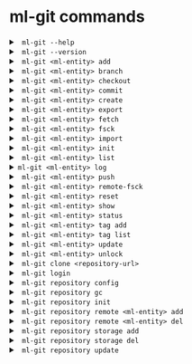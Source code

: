 # ml-git commands #

<details>
<summary><code> ml-git --help </code></summary>
<br>

```
Usage: ml-git [OPTIONS] COMMAND [ARGS]...

Options:
  --help  Show this message and exit.

Commands:
  clone       Clone a ml-git repository ML_GIT_REPOSITORY_URL
  dataset     management of datasets within this ml-git repository
  labels      management of labels sets within this ml-git repository
  login       login command generates new Aws credential.
  model       management of models within this ml-git repository
  repository  Management of this ml-git repository
```

Example:
```
$ ml-git --help
```

</details>

<details>
<summary><code> ml-git --version </code></summary>

Displays the installed version of ml-git.

</details>

<details>
<summary><code> ml-git &lt;ml-entity&gt; add </code></summary>
<br>

```
Usage: ml-git dataset add [OPTIONS] ML_ENTITY_NAME [FILE_PATH]...

Add dataset change set ML_ENTITY_NAME to the local ml-git staging area.

Options:
--bumpversion  Increment the version number when adding more files.
--fsck         Run fsck after command execution.
--help         Show this message and exit.
```

Example:
```
$ ml-git dataset add dataset-ex --bumpversion
```

ml-git expects datasets to be managed under _dataset_ directory.
\<ml-entity-name\> is also expected to be a repository under the tree structure and ml-git will search for it in the tree.
Under that repository, it is also expected to have a \<ml-entity-name\>.spec file, defining the ML entity to be added.
Optionally, one can add a README.md which will describe the dataset and be what will be shown in the github repository for that specific dataset.

Internally, the _ml-git add_ will add all the files under the \<ml-entity\> directory into the ml-git index / staging area.

</details>

<details>
<summary><code> ml-git &lt;ml-entity&gt; branch </code></summary>
<br>

```
Usage: ml-git dataset branch [OPTIONS] ML_ENTITY_NAME

  This command allows to check which tag is checked out in the ml-git
  workspace.

Options:
  --help  Show this message and exit.
```

Example:
```
$ ml-git dataset branch imagenet8
('vision-computing__images__imagenet8__1', '48ba1e994a1e39e1b508bff4a3302a5c1bb9063e')
```

That information is equal to the HEAD reference from a git concept. ml-git keeps that information on a per \<ml-entity-name\> basis. which enables independent checkout of each of these \<ml-entity-name\>.

The output is a tuple:
1) the tag auto-generated by ml-git based on the \<ml-entity-name\>.spec (composite with categories, \<ml-entity-name\>, version)
2) the sha of the git commit of that \<ml-entity\> version
Both are the same representation. One is human-readable and is also used internally by ml-git to find out the path to the referenced \<ml-entity-name\>.

</details>

<details>
<summary><code> ml-git &lt;ml-entity&gt; checkout </code></summary>
<br>

```
Usage: ml-git model checkout [OPTIONS] ML_ENTITY_TAG|ML_ENTITY

  Checkout the ML_ENTITY_TAG|ML_ENTITY of a model set into user workspace.

Options:
  -l, --with-labels         The checkout associated labels  in user workspace
                            as well.
  -d, --with-dataset        The checkout associated dataset in user workspace
                            as well.
  --retry INTEGER           Number of retries to download the files from the
                            storage [default: 2].
  --force                   Force checkout command to delete
                            untracked/uncommitted files from local repository.
  --bare                    Ability to add/commit/push without having the ml-
                            entity checked out.
  --version INTEGER         Number of artifact version to be downloaded
                            [default: latest].
  --verbose                 Debug mode
```

Examples:
```
$ ml-git dataset checkout computer-vision__images__faces__fddb__1
```
or you can use the name of the entity directly and download the latest available tag
```
$ ml-git dataset checkout fddb
```



Note:

```--d:``` It can only be used in checkout of labels and models to get the entities that are associated with the entity.

```--l:``` It can only be used in checkout of models to get the label entity that are associated with the entity.

```--sample-type, --sampling, --seed:``` These options are available only for dataset. If you use this option ml-git will not allow you to make changes to the entity and create a new tag.

</details>

<details>
<summary><code> ml-git &lt;ml-entity&gt; commit </code></summary>
<br>

```
Usage: ml-git model commit [OPTIONS] ML_ENTITY_NAME

  Commit model change set of ML_ENTITY_NAME locally to this ml-git
  repository.

Options:
  --dataset TEXT                  Link dataset entity name to this model set
                                  version.
  --labels TEXT                   Link labels entity name to this model set
                                  version.
  --tag TEXT                      Ml-git tag to identify a specific version of
                                  a ML entity.
  --version-number, --version INTEGER RANGE
                                  Set the number of artifact version.
                                  [DEPRECATED:--version-number]
  -m, --message TEXT              Use the provided <msg> as the commit
                                  message.
  --fsck TEXT                     Run fsck after command execution.
  --verbose                       Debug mode
```

Example:
```
$ ml-git model commit model-ex --dataset=dataset-ex
```

This command commits the index / staging area to the local repository. It is a 2-step operation in which 1) the actual data (blobs) is copied to the local repository, 2) committing the metadata to the git repository managing the metadata.
Internally, ml-git keeps track of files that have been added to the data storage and is storing that information to the metadata management layer to be able to restore any version of each \<ml-entity-name\>.

Another important feature of ml-git is the ability to keep track of the relationship between the ML entities. So when committing a label set, one can (should) provide the option ```--dataset=<dataset-name>```.
Internally, ml-git will inspect the HEAD / ref of the specified \<dataset-name\> checked out in the ml-git repository and will add that information to the specificatino file that is committed to the metadata repository.
With that relationship kept into the metadata repository, it is now possible for anyone to checkout exactly the same versions of labels and dataset.

Same for ML model, one can specify which dataset and label set that have been used to generate that model through ```--dataset=<dataset-name>``` and ```--labels=<labels-name>```

</details>

<details>
<summary><code> ml-git &lt;ml-entity&gt; create </code></summary>
<br>

```
Usage: ml-git dataset create [OPTIONS] ARTIFACT_NAME

  This command will create the workspace structure with data and spec file
  for an entity and set the git and storage configurations.

Options:
  --category TEXT                 Artifact's category name.  [required]
  --mutability [strict|flexible|mutable]
                                  Mutability type.  [required]
  --storage-type [s3h|azureblobh|gdriveh]
                                  Data storage type [default: s3h].
  --version-number, --version INTEGER RANGE
                                  Number of artifact version.
                                  [DEPRECATED:--version-number]
  --import TEXT                   Path to be imported to the project. NOTE:
                                  Mutually exclusive with argument:
                                  credentials_path, import_url.
  --wizard-config                 If specified, ask interactive questions. at
                                  console for git & storage configurations.
  --bucket-name TEXT              Bucket name
  --import-url TEXT               Import data from a google drive url. NOTE:
                                  Mutually exclusive with argument: import.
  --credentials-path TEXT         Directory of credentials.json. NOTE: This
                                  option is required if --import-url is used.
  --unzip                         Unzip imported zipped files. Only available
                                  if --import-url is used.
  --verbose                       Debug mode
```

Examples:
 - To create an entity with s3 as storage and importing files from a path of your computer:
```
ml-git dataset create imagenet8 --storage-type=s3h --category=computer-vision --category=images --version=0 --import='/path/to/dataset' --mutability=strict
```

- To create an entity with s3 as storage and importing files from a google drive URL:
```
ml-git dataset create imagenet8 --storage-type=s3h --category=computer-vision --category=images --import-url='gdrive.url' --credentials-path='/path/to/gdrive/credentials' --mutability=strict --unzip
```

</details>

<details>
<summary><code> ml-git &lt;ml-entity&gt; export </code></summary>
<br>

```
Usage: ml-git dataset export [OPTIONS] ML_ENTITY_TAG BUCKET_NAME

  This command allows you to export files from one storage (S3|MinIO) to
  another (S3|MinIO).

Options:
  --credentials TEXT  Profile of AWS credentials [default: default].
  --endpoint TEXT     Endpoint where you want to export
  --region TEXT       AWS region name [default: us-east-1].
  --retry INTEGER     Number of retries to upload or download the files from
                      the storage [default: 2].
  --help              Show this message and exit.
```

Example:
```
$ ml-git dataset export computer-vision__images__faces__fddb__1 minio
```

</details>

<details>
<summary><code> ml-git &lt;ml-entity&gt; fetch </code></summary>
<br>

```
Usage: ml-git dataset fetch [OPTIONS] ML_ENTITY_TAG

  Allows you to download just the metadata files of an entity.

Options:
  --sample-type [group|range|random]
  --sampling TEXT                 The group: <amount>:<group> The group sample
                                  option consists of amount and group used to
                                  download a sample.
                                  range: <start:stop:step>
                                  The range sample option consists of start,
                                  stop and step used to download a sample. The
                                  start parameter can be equal or greater than
                                  zero.The stop parameter can be 'all', -1 or
                                  any integer above zero.
                                  random:
                                  <amount:frequency> The random sample option
                                  consists of amount and frequency used to
                                  download a sample.
  --seed TEXT                     Seed to be used in random-based samplers.
  --retry INTEGER                 Number of retries to download the files from
                                  the storage [default: 2].
  --help                          Show this message and exit.
```

Example:
```
ml-git dataset fetch computer-vision__images__faces__fddb__1
```

</details>

<details>
<summary><code> ml-git &lt;ml-entity&gt; fsck </code></summary>
<br>

```
Usage: ml-git dataset fsck [OPTIONS]

  Perform fsck on dataset in this ml-git repository.

Options:
  --help  Show this message and exit.
```

Example:
```
$ ml-git dataset fsck
```

This command will walk through the internal ml-git directories (index & local repository) and will check the integrity of all blobs under its management.
It will return the list of blobs that are corrupted.

Note: 

```
in the future, fsck should be able to fix some errors of detected corruption.
```

</details>

<details>
<summary><code> ml-git &lt;ml-entity&gt; import </code></summary>
<br>

```
Usage: ml-git dataset import [OPTIONS] BUCKET_NAME ENTITY_DIR

  This command allows you to download a file or directory from the S3 bucket or Gdrive
to ENTITY_DIR.

Options:
  --credentials TEXT  Profile of AWS credentials [default: default].
  --region TEXT       AWS region name [default: us-east-1].
  --retry INTEGER     Number of retries to download the files from the storage
                      [default: 2].
  --path TEXT         Bucket folder path.
  --object TEXT       Filename in bucket.
  --storage-type [s3|gdrive]
                      Data storage type [default: s3h].
  --endpoint-url      Storage endpoint url.
  --help              Show this message and exit.
```

Example:
```
$ ml-git dataset import bucket-name dataset/computer-vision/imagenet8/data
```
For google drive storage:
```
$ ml-git dataset import gdrive-folder --storage-type=gdrive --object=file_to_download --credentials=credentials-path dataset/
```

</details>

<details>
<summary><code> ml-git &lt;ml-entity&gt; init </code></summary>
<br>

```
Usage: ml-git dataset init [OPTIONS]

  Init a ml-git dataset repository.

Options:
  --help  Show this message and exit.
```

Example:
```
$ ml-git dataset init
```

This command is mandatory to be executed just after the addition of a remote metadata repository (_ml-git \<ml-entity\> remote add_).
It initializes the metadata by pulling all metadata to the local repository.

</details>

<details>
<summary><code> ml-git &lt;ml-entity&gt; list </code></summary>
<br>

```
Usage: ml-git dataset list [OPTIONS]

  List dataset managed under this ml-git repository.

Options:
  --help  Show this message and exit.
```

Example:
```
$ ml-git dataset list
ML dataset
|-- computer-vision
|   |-- images
|   |   |-- dataset-ex-minio
|   |   |-- imagenet8
|   |   |-- dataset-ex
```

</details>


<details>
<summary><code>ml-git &lt;ml-entity&gt; log </code></summary>
<br>

```
Usage: ml-git dataset log [OPTIONS] ML_ENTITY_NAME

  This command shows ml-entity-name's commit information like author, date,
  commit message.

Options:
  --stat      Show amount of files and size of an ml-entity.
  --fullstat  Show added and deleted files.
  --help      Show this message and exit.
```

Example:
```
ml-git dataset log dataset-ex
```

</details>



<details>
<summary><code> ml-git &lt;ml-entity&gt; push </code></summary>
<br>

```
Usage: ml-git dataset push [OPTIONS] ML_ENTITY_NAME

  Push local commits from ML_ENTITY_NAME to remote ml-git repository &
  storage.

Options:
  --retry INTEGER  Number of retries to upload or download the files from the
                   storage [default: 2].
  --clearonfail    Remove the files from the storage in case of failure during
                   the push operation.
  --help           Show this message and exit.
```

Example:
```
ml-git dataset push dataset-ex
```

This command will perform a 2-step operations:
1. push all blobs to the configured data storage.
2. push all metadata related to the commits to the remote metadata repository.

</details>

<details>
<summary><code> ml-git &lt;ml-entity&gt; remote-fsck </code></summary>
<br>

```
Usage: ml-git dataset remote-fsck [OPTIONS] ML_ENTITY_NAME

  This command will check and repair the remote by uploading lacking
  chunks/blobs.

Options:
  --thorough       Try to download the IPLD if it is not present in the local
                   repository to verify the existence of all contained IPLD
                   links associated.
  --paranoid       Adds an additional step that will download all IPLD and its
                   associated IPLD links to verify the content by computing
                   the multihash of all these.
  --retry INTEGER  Number of retries to download the files from the storage
                   [default: 2].
  --help           Show this message and exit.
```

Example:
```
ml-git dataset remote-fsck dataset-ex
```

This ml-git command will basically try to:

* Detects any chunk/blob lacking in a remote storage for a specific ML artefact version
* Repair - if possible - by uploading lacking chunks/blobs
* In paranoid mode, verifies the content of all the blobs

</details>

<details>
<summary><code> ml-git &lt;ml-entity&gt; reset </code></summary>
<br>

```
Usage: ml-git dataset reset [OPTIONS] ML_ENTITY_NAME

  Reset ml-git state(s) of an ML_ENTITY_NAME

Options:
  --hard                     Remove untracked files from workspace, files to
                             be committed from staging area as well as
                             committed files upto <reference>.
  --mixed                    Revert the committed files and the staged files
                             to 'Untracked Files'. This is the default action.
  --soft                     Revert the committed files to 'Changes to be
                             committed'.
  --reference [head|head~1]  head:Will keep the metadata in the current
                             commit.
                             head~1:Will move the metadata to the last
                             commit.
  --help                     Show this message and exit.
```

Examples:

```
ml-git reset --hard
```

* Undo the committed changes.
* Undo the added/tracked files.
* Reset the workspace to fit with the current HEAD state.

```
ml-git reset --mixed
```
if HEAD:
* nothing happens.
else:
* Undo the committed changes.
* Undo the added/tracked files.

```
ml-git reset --soft
```
if HEAD:
* nothing happens.
else:
* Undo the committed changes.

</details>

<details>
<summary><code> ml-git &lt;ml-entity&gt; show </code></summary>
<br>

```
Usage: ml-git dataset show [OPTIONS] ML_ENTITY_NAME

  Print the specification file of the entity.

Options:
  --help  Show this message and exit.
```

Example:
```
$ ml-git dataset show dataset-ex
-- dataset : imagenet8 --
categories:
- vision-computing
- images
manifest:
  files: MANIFEST.yaml
  storage: s3h://mlgit-datasets
name: imagenet8
version: 1
```

</details>

<details>
<summary><code> ml-git &lt;ml-entity&gt; status </code></summary>
<br>

```
Usage: ml-git dataset status [OPTIONS] ML_ENTITY_NAME [STATUS_DIRECTORY]

  Print the files that are tracked or not and the ones that are in the
  index/staging area.

Options:
  --full     Show all contents for each directory.
  --verbose  Debug mode
```

Example:
```
$ ml-git dataset status dataset-ex
```

</details>

<details>
<summary><code> ml-git &lt;ml-entity&gt; tag add</code></summary>
<br>

```
Usage: ml-git dataset tag add [OPTIONS] ML_ENTITY_NAME TAG

  Use this command to associate a tag to a commit.

Options:
  --help  Show this message and exit.
```

Example:
```
$ ml-git dataset tag add dataset-ex my_tag
```

</details>

<details>
<summary><code> ml-git &lt;ml-entity&gt; tag list </code></summary>
<br>

```
Usage: ml-git dataset tag list [OPTIONS] ML_ENTITY_NAME

  List tags of ML_ENTITY_NAME from this ml-git repository.

Options:
  --help  Show this message and exit.
```

Example:
```
$ ml-git dataset tag list dataset-ex
```

</details>

<details>
<summary><code> ml-git &lt;ml-entity&gt; update </code></summary>
<br>

```
Usage: ml-git dataset update [OPTIONS]

  This command will update the metadata repository.

Options:
  --help  Show this message and exit.
```

Example:
```
$ ml-git dataset update
```

This command enables one to have the visibility of what has been shared since the last update (new ML entity, new versions).
</details>

<details>
<summary><code> ml-git &lt;ml-entity&gt; unlock </code></summary>
<br>

```
Usage: ml-git dataset unlock [OPTIONS] ML_ENTITY_NAME FILE

  This command add read and write permissions to file or directory. Note:
  You should only use this command for the flexible mutability option.

Options:
  --help  Show this message and exit.
```

Example:
```
$ ml-git dataset unlock dataset-ex data/file1.txt
```

Note:

```
You should only use this command for the flexible mutability option.
```
 
</details>


<details>
<summary><code> ml-git clone &lt;repository-url&gt; </code></summary>
<br>

```
Usage: ml-git clone [OPTIONS] REPOSITORY_URL

  Clone a ml-git repository ML_GIT_REPOSITORY_URL

Options:
  --folder TEXT
  --track
  --help         Show this message and exit.
```

Example:
```
$ ml-git clone https://git@github.com/mlgit-repository
```

</details>

<details>
<summary><code> ml-git login </code></summary>
<br>

```
Usage: ml-git login [OPTIONS]

  login command generates new Aws credential.

Options:
  --credentials TEXT  profile name for store credentials [default: default].
  --insecure          use this option when operating in a insecure location.
                      This option prevents storage of a cookie in the folder.
                      Never execute this program without --insecure option in
                      a compute device you do not trust.
  --rolearn TEXT      directly STS to this AWS Role ARN instead of the
                      selecting the option during runtime.
  --help              Show this message and exit.

```

Example:
```
ml-git login
```

Note: 

```

```

</details>

<details>
<summary><code> ml-git repository config </code></summary>
<br>

```
Usage: ml-git repository config [OPTIONS]

  Configuration of this ml-git repository

Options:
  --help  Show this message and exit.
```

Example:
```
$ ml-git repository config
config:
{'dataset': {'git': 'git@github.com:example/your-mlgit-datasets'},
 'storage': {'s3': {'mlgit-datasets': {'aws-credentials': {'profile': 'mlgit'},
                                     'region': 'us-east-1'}}},
 'verbose': 'info'}
```

Use this command if you want to check what configuration ml-git is running with. It is highly likely one will need to 
change the default configuration to adapt for her needs.

</details>

<details>
<summary><code> ml-git repository gc </code></summary>
<br>

```
Usage: ml-git repository gc [OPTIONS]

  Cleanup unnecessary files and optimize the use of the disk space.

Options:
  --verbose  Debug mode
```

This command will remove unnecessary files contained in the cache and objects directories of the ml-git metadata (.ml-git).

</details>

<details>
<summary><code> ml-git repository init </code></summary>
<br>

```
Usage: ml-git repository init [OPTIONS]

  Initialiation of this ml-git repository

Options:
  --help  Show this message and exit.
```

Example:
```
$ ml-git repository init
```

This is the first command you need to run to initialize a ml-git project. It will bascially create a default .ml-git/config.yaml

</details>

<details>
<summary><code> ml-git repository remote &lt;ml-entity&gt; add </code></summary>
<br>

```
Usage: ml-git repository remote dataset add [OPTIONS] REMOTE_URL

  Add remote dataset metadata REMOTE_URL to this ml-git repository

Options:
  --help  Show this message and exit.
```

Example:
```
$ ml-git repository remote dataset add https://git@github.com/mlgit-datasets
```

</details>

<details>
<summary><code> ml-git repository remote &lt;ml-entity&gt; del </code></summary>
<br>

```
Usage: ml-git repository remote dataset del

  Remove remote dataset metadata REMOTE_URL from this ml-git repository

Options:
  --help  Show this message and exit.
```

Example:
```
$ ml-git repository remote dataset del
```

</details>

<details>
<summary><code> ml-git repository storage add </code></summary>
<br>

```
Usage: ml-git repository storage add [OPTIONS] BUCKET_NAME

  Add a storage BUCKET_NAME to ml-git

Options:
  --credentials TEXT              Profile name for storage credentials
  --region TEXT                   Aws region name for S3 bucket
  --type [s3h|s3|azureblobh|gdriveh]
                                  Storage type (s3h, s3, azureblobh, gdriveh
                                  ...) [default: s3h]
  --endpoint-url TEXT             Storage endpoint url
  -g, --global                    Use this option to set configuration at
                                  global level
  --verbose                       Debug mode
```

Example:
```
$ ml-git repository storage add minio --endpoint-url=<minio-endpoint-url>
```

Use this command to add a data storage to a ml-git project.

</details>

<details>
<summary><code> ml-git repository storage del </code></summary>
<br>

```
Usage: ml-git repository storage del [OPTIONS] BUCKET_NAME

  Delete a storage BUCKET_NAME from ml-git

Options:
  --type [s3h|s3|azureblobh|gdriveh]  Storage type (s3h, s3, azureblobh, gdriveh ...) [default:
                              s3h]
  --help                      Show this message and exit.
```

Example:
```
$ ml-git repository storage del minio
```

</details>

<details>
<summary><code> ml-git repository update </code></summary>
<br>

```
Usage: ml-git repository update

  This command updates the metadata for all entities.
```

Example:
```
$ ml-git repository update
```

</details>

